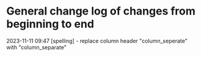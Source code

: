 # General change log of changes from beginning to end

2023-11-11 09:47 [spelling] - replace column header "column_seperate" with "column_separate"
